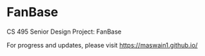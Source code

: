 # FanBase
CS 495 Senior Design Project: FanBase

For progress and updates, please visit https://maswain1.github.io/
